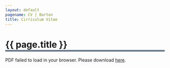 ```yaml
---
layout: default
pagename: CV | Barton
title: Cirriculum Vitae
---
```

<h1 style="border-bottom: 5px solid #647889;">{{ page.title }}</h1>

<object data="https://seanlinnaeusbarton.github.io/cv/WebsiteCV.pdf" type="application/pdf" style="width:100%;height:100%;">
    <p>PDF failed to load in your browser. Please download <a href="http://seanlinnaeusbarton.github.io/cv/Website_CV_01_2019.pdf">here</a>.</p>
</object>




